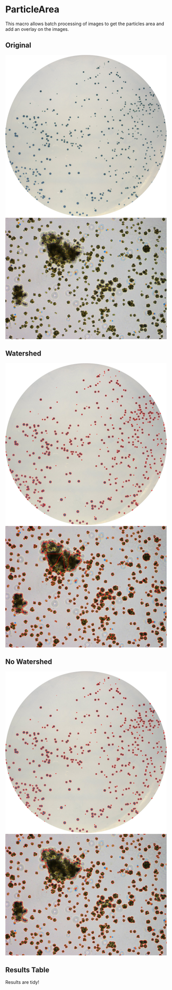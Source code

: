 # ParticleArea
This macro allows batch processing of images to get the particles area and add an overlay on the images. 

## Original
![original](./input/7.jpg)
![original-agreg](./input/4.jpg)

## Watershed
![wathershed](./output/7_ws.jpg)
![wathershed-agreg](./output/4_ws.jpg)

## No Watershed
![non watershed](./output/7.jpg)
![non watershed-agreg](./output/4.jpg)

## Results Table
Results are tidy! 
